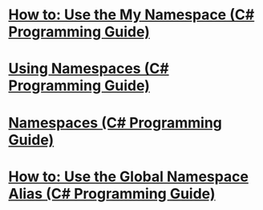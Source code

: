 # [How to: Use the My Namespace (C# Programming Guide)](how-to-use-the-my-namespace.md)
# [Using Namespaces (C# Programming Guide)](using-namespaces.md)
# [Namespaces (C# Programming Guide)](index.md)
# [How to: Use the Global Namespace Alias (C# Programming Guide)](how-to-use-the-global-namespace-alias.md)
